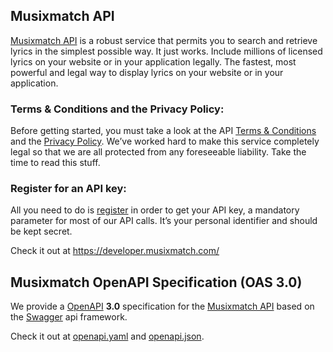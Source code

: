 ## Musixmatch API

[Musixmatch API](https://developer.musixmatch.com/) is a robust service that permits you to search and retrieve lyrics in the simplest possible way. It just works.
Include millions of licensed lyrics on your website or in your application legally.
The fastest, most powerful and legal way to display lyrics on your website or in your application.

### Terms & Conditions and the Privacy Policy:

Before getting started, you must take a look at the API [Terms & Conditions](http://musixmatch.com/apiterms/) and the [Privacy Policy](https://developer.musixmatch.com/privacy). We’ve worked hard to make this service completely legal so that we are all protected from any foreseeable liability. Take the time to read this stuff.

### Register for an API key:

All you need to do is [register](https://developer.musixmatch.com/signup) in order to get your API key, a mandatory parameter for most of our API calls. It’s your personal identifier and should be kept secret.

Check it out at https://developer.musixmatch.com/

## Musixmatch OpenAPI Specification (OAS 3.0)

We provide a [OpenAPI](https://openapis.org/) **3.0** specification for the [Musixmatch API](https://developer.musixmatch.com/) based on the [Swagger](http://swagger.io/) api framework.

Check it out at [openapi.yaml](openapi.yaml) and [openapi.json](openapi.json).
